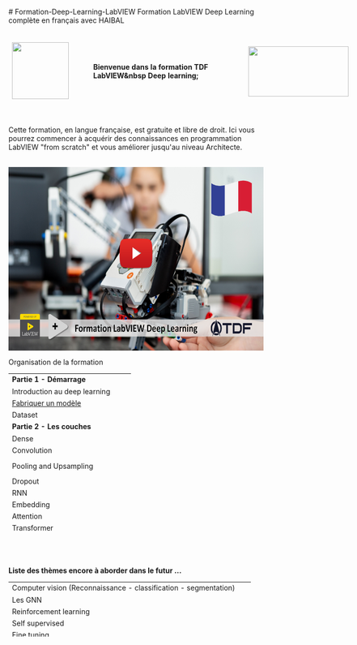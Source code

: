 <p># Formation-Deep-Learning-LabVIEW Formation LabVIEW Deep Learning compl&egrave;te en fran&ccedil;ais avec HAIBAL</p>
<table style="height: 171px; width: 679px;">
<thead>
<tr style="height: 153px;">
<td style="height: 153px; width: 150px;"><a href="http://www.technologies-france.com"><img src="https://avatars.githubusercontent.com/u/72153904?s=200&amp;v=4" width="112" height="112" alt="" /></a></td>
<td style="height: 153px; width: 311.736px;"><strong>Bienvenue dans la formation TDF LabVIEW&amp;nbsp Deep learning;</strong></td>
<td style="width: 197.986px;"><a href="http://www.ni.com"><img src="https://www.wiresmithtech.com/wp-content/uploads/2017/12/LV_Logo_PowerdBy_centered-wide.png" alt="" style="float: left;" width="198" height="99" /></a></td>
</tr>
</thead>
</table>
<p>Cette formation, en langue fran&ccedil;aise, est gratuite et libre de droit. Ici vous pourrez commencer &agrave; acqu&eacute;rir des connaissances en programmation LabVIEW "from scratch" et vous am&eacute;liorer jusqu'au niveau Architecte.</p>
<p>&nbsp;<a href="https://www.youtube.com/playlist?list=PLtioRYPUn23qsMO8YU_DmLb-vyUnLIlpH"><img src="https://github.com/Technologies-de-France/Formation-Deep-Learning-LabVIEW/blob/main/Videos.png?raw=true" width="640" height="362" alt="" style="display: block; margin-left: auto; margin-right: auto;" /></a></p>
<p></p>
<p></p>
<p dir="auto">Organisation de la formation</p>
<table border="0" style="height: 318px; width: 47.9902%; border-collapse: collapse;">
<tbody>
<tr style="height: 18px;">
<td style="width: 69.2755%; height: 18px;"><strong>Partie 1 - D&eacute;marrage</strong></td>
</tr>
<tr style="height: 18px;">
<td style="width: 69.2755%; height: 18px;">Introduction au deep learning</td>
</tr>
<tr style="height: 18px;">
<td style="width: 69.2755%; height: 18px;"><a href="/2%20- Fabriquer un modele de learning">Fabriquer un mod&egrave;le</a></td>
</tr>
<tr style="height: 18px;">
<td style="width: 69.2755%; height: 18px;">Dataset</td>
</tr>
<tr style="height: 18px;">
<td style="width: 69.2755%; height: 18px;"><strong>Partie 2 - Les couches</strong></td>
</tr>
<tr style="height: 18px;">
<td style="width: 69.2755%; height: 18px;">Dense</td>
</tr>
<tr style="height: 18px;">
<td style="width: 69.2755%; height: 18px;">Convolution</td>
</tr>
<tr style="height: 33px;">
<td style="width: 69.2755%; height: 33px;">Pooling and Upsampling</td>
</tr>
<tr style="height: 15px;">
<td style="width: 69.2755%; height: 15px;">Dropout</td>
</tr>
<tr style="height: 18px;">
<td style="width: 69.2755%; height: 18px;">RNN</td>
</tr>
<tr style="height: 18px;">
<td style="width: 69.2755%; height: 18px;">Embedding</td>
</tr>
<tr style="height: 18px;">
<td style="width: 69.2755%; height: 18px;">Attention</td>
</tr>
<tr style="height: 18px;">
<td style="width: 69.2755%; height: 18px;">Transformer</td>
</tr>
<tr style="height: 18px;">
<td style="width: 69.2755%; height: 18px;"><strong>Partie 3 - Architectures</strong></td>
</tr>
<tr style="height: 18px;">
<td style="width: 69.2755%; height: 18px;"></td>
</tr>
<tr style="height: 18px;">
<td style="width: 69.2755%; height: 18px;"></td>
</tr>
<tr style="height: 18px;">
<td style="width: 69.2755%; height: 18px;"></td>
</tr>
</tbody>
</table>
<p><br /><br /></p>
<p><strong>Liste des th&egrave;mes encore &agrave; aborder dans le futur ...&nbsp;</strong></p>
<p><strong></strong></p>
<table width="188" style="width: 479px; height: 108px;">
<tbody>
<tr style="height: 18px;">
<td style="width: 469px; height: 18px;">Computer vision (Reconnaissance - classification - segmentation)</td>
</tr>
<tr style="height: 18px;">
<td style="width: 469px; height: 18px;">Les GNN</td>
</tr>
<tr style="height: 18px;">
<td style="width: 469px; height: 18px;">Reinforcement learning</td>
</tr>
<tr style="height: 18px;">
<td style="width: 469px; height: 18px;">Self supervised</td>
</tr>
<tr style="height: 18px;">
<td style="width: 469px; height: 18px;">Fine tuning</td>
</tr>
<tr style="height: 18px;">
<td style="width: 469px; height: 18px;">FIG</td>
</tr>
</tbody>
</table>
